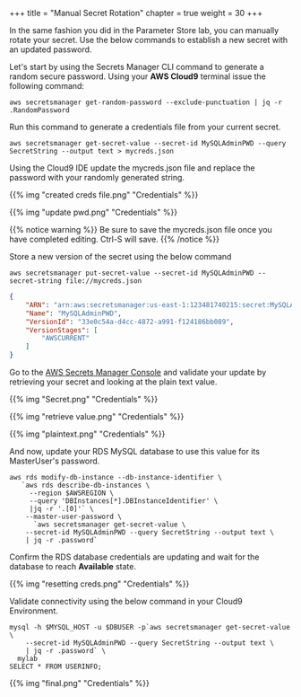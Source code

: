 +++
title = "Manual Secret Rotation"
chapter = true
weight = 30
+++

In the same fashion you did in the Parameter Store lab, you can manually rotate your secret.  Use the below commands to establish a new secret with an updated password.

Let's start by using the Secrets Manager CLI command to generate a random secure password.  Using your **AWS Cloud9** terminal issue the following command: 

```
aws secretsmanager get-random-password --exclude-punctuation | jq -r .RandomPassword
```

Run this command to generate a credentials file from your current secret.

``` 
aws secretsmanager get-secret-value --secret-id MySQLAdminPWD --query SecretString --output text > mycreds.json
```

Using the Cloud9 IDE update the mycreds.json file and replace the password with your randomly generated string.

{{% img "created creds file.png" "Credentials" %}} 

{{% img "update pwd.png" "Credentials" %}} 

{{% notice warning %}}
Be sure to save the mycreds.json file once you have completed editing.  Ctrl-S will save.
{{% /notice %}} 

Store a new version of the secret using the below command
```
aws secretsmanager put-secret-value --secret-id MySQLAdminPWD --secret-string file://mycreds.json
```

``` json
{
    "ARN": "arn:aws:secretsmanager:us-east-1:123481740215:secret:MySQLAdminPWD-tmfbng",
    "Name": "MySQLAdminPWD",
    "VersionId": "33e0c54a-d4cc-4872-a991-f124186bb089",
    "VersionStages": [
        "AWSCURRENT"
    ]
}
```

Go to the [AWS Secrets Manager Console](https://console.aws.amazon.com/secretsmanager/home) and validate your update by retrieving your secret and looking at the plain text value.

{{% img "Secret.png" "Credentials" %}} 

{{% img "retrieve value.png" "Credentials" %}} 

{{% img "plaintext.png" "Credentials" %}} 

And now, update your RDS MySQL database to use this value for its MasterUser's password.

```
aws rds modify-db-instance --db-instance-identifier \
   `aws rds describe-db-instances \
     --region $AWSREGION \
     --query 'DBInstances[*].DBInstanceIdentifier' \
     |jq -r '.[0]'` \
    --master-user-password \
      `aws secretsmanager get-secret-value \
    --secret-id MySQLAdminPWD --query SecretString --output text \
    | jq -r .password`
```

Confirm the RDS database credentials are updating and wait for the database to reach **Available** state.

{{% img "resetting creds.png" "Credentials" %}} 

Validate connectivity using the below command in your Cloud9 Environment.

```
mysql -h $MYSQL_HOST -u $DBUSER -p`aws secretsmanager get-secret-value \
    --secret-id MySQLAdminPWD --query SecretString --output text \
    | jq -r .password` \
  mylab
SELECT * FROM USERINFO;
```

{{% img "final.png" "Credentials" %}} 

